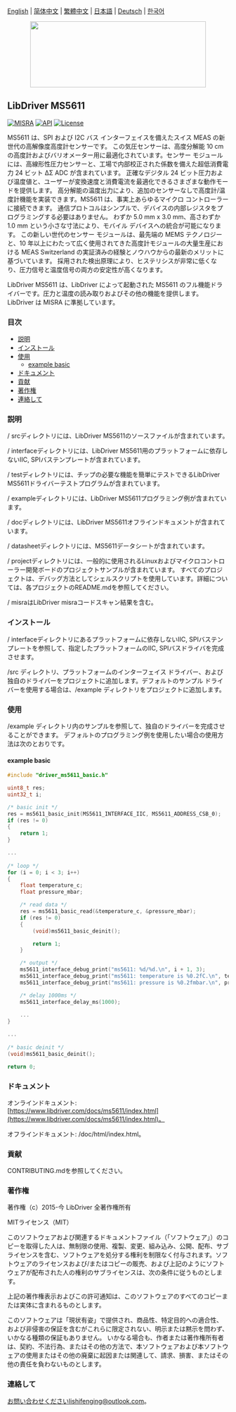 [English](/README.md) | [ 简体中文](/README_zh-Hans.md) | [繁體中文](/README_zh-Hant.md) | [日本語](/README_ja.md) | [Deutsch](/README_de.md) | [한국어](/README_ko.md)

<div align=center>
<img src="/doc/image/logo.svg" width="400" height="150"/>
</div>

## LibDriver MS5611

[![MISRA](https://img.shields.io/badge/misra-compliant-brightgreen.svg)](/misra/README.md) [![API](https://img.shields.io/badge/api-reference-blue.svg)](https://www.libdriver.com/docs/ms5611/index.html) [![License](https://img.shields.io/badge/license-MIT-brightgreen.svg)](/LICENSE)

MS5611 は、SPI および I2C バス インターフェイスを備えたスイス MEAS の新世代の高解像度高度計センサーです。 この気圧センサーは、高度分解能 10 cm の高度計およびバリオメーター用に最適化されています。センサー モジュールには、高線形性圧力センサーと、工場で内部校正された係数を備えた超低消費電力 24 ビット ΔΣ ADC が含まれています。 正確なデジタル 24 ビット圧力および温度値と、ユーザーが変換速度と消費電流を最適化できるさまざまな動作モードを提供します。 高分解能の温度出力により、追加のセンサーなしで高度計/温度計機能を実装できます。MS5611 は、事実上あらゆるマイクロ コントローラーに接続できます。 通信プロトコルはシンプルで、デバイスの内部レジスタをプログラミングする必要はありません。 わずか 5.0 mm x 3.0 mm、高さわずか 1.0 mm という小さな寸法により、モバイル デバイスへの統合が可能になります。 この新しい世代のセンサー モジュールは、最先端の MEMS テクノロジーと、10 年以上にわたって広く使用されてきた高度計モジュールの大量生産における MEAS Switzerland の実証済みの経験とノウハウからの最新のメリットに基づいています。 採用された検出原理により、ヒステリシスが非常に低くなり、圧力信号と温度信号の両方の安定性が高くなります。

LibDriver MS5611 は、LibDriver によって起動された MS5611 のフル機能ドライバーです。圧力と温度の読み取りおよびその他の機能を提供します。 LibDriver は MISRA に準拠しています。

### 目次

  - [説明](#説明)
  - [インストール](#インストール)
  - [使用](#使用)
    - [example basic](#example-basic)
  - [ドキュメント](#ドキュメント)
  - [貢献](#貢献)
  - [著作権](#著作権)
  - [連絡して](#連絡して)

### 説明

/ srcディレクトリには、LibDriver MS5611のソースファイルが含まれています。

/ interfaceディレクトリには、LibDriver MS5611用のプラットフォームに依存しないIIC, SPIバステンプレートが含まれています。

/ testディレクトリには、チップの必要な機能を簡単にテストできるLibDriver MS5611ドライバーテストプログラムが含まれています。

/ exampleディレクトリには、LibDriver MS5611プログラミング例が含まれています。

/ docディレクトリには、LibDriver MS5611オフラインドキュメントが含まれています。

/ datasheetディレクトリには、MS5611データシートが含まれています。

/ projectディレクトリには、一般的に使用されるLinuxおよびマイクロコントローラー開発ボードのプロジェクトサンプルが含まれています。 すべてのプロジェクトは、デバッグ方法としてシェルスクリプトを使用しています。詳細については、各プロジェクトのREADME.mdを参照してください。

/ misraはLibDriver misraコードスキャン結果を含む。

### インストール

/ interfaceディレクトリにあるプラットフォームに依存しないIIC, SPIバステンプレートを参照して、指定したプラットフォームのIIC, SPIバスドライバを完成させます。

/src ディレクトリ、プラットフォームのインターフェイス ドライバー、および独自のドライバーをプロジェクトに追加します。デフォルトのサンプル ドライバーを使用する場合は、/example ディレクトリをプロジェクトに追加します。

### 使用

/example ディレクトリ内のサンプルを参照して、独自のドライバーを完成させることができます。 デフォルトのプログラミング例を使用したい場合の使用方法は次のとおりです。

#### example basic

```C
#include "driver_ms5611_basic.h"

uint8_t res;
uint32_t i;

/* basic init */
res = ms5611_basic_init(MS5611_INTERFACE_IIC, MS5611_ADDRESS_CSB_0);
if (res != 0)
{
    return 1;
}

...
    
/* loop */
for (i = 0; i < 3; i++)
{
    float temperature_c;
    float pressure_mbar;

    /* read data */
    res = ms5611_basic_read(&temperature_c, &pressure_mbar);
    if (res != 0)
    {
        (void)ms5611_basic_deinit();

        return 1;
    }

    /* output */
    ms5611_interface_debug_print("ms5611: %d/%d.\n", i + 1, 3);
    ms5611_interface_debug_print("ms5611: temperature is %0.2fC.\n", temperature_c);
    ms5611_interface_debug_print("ms5611: pressure is %0.2fmbar.\n", pressure_mbar);

    /* delay 1000ms */
    ms5611_interface_delay_ms(1000);
    
    ...
}

...
    
/* basic deinit */
(void)ms5611_basic_deinit();

return 0;
```

### ドキュメント

オンラインドキュメント: [https://www.libdriver.com/docs/ms5611/index.html](https://www.libdriver.com/docs/ms5611/index.html)。

オフラインドキュメント: /doc/html/index.html。

### 貢献

CONTRIBUTING.mdを参照してください。

### 著作権

著作権（c）2015-今 LibDriver 全著作権所有

MITライセンス（MIT）

このソフトウェアおよび関連するドキュメントファイル（「ソフトウェア」）のコピーを取得した人は、無制限の使用、複製、変更、組み込み、公開、配布、サブライセンスを含む、ソフトウェアを処分する権利を制限なく付与されます。ソフトウェアのライセンスおよび/またはコピーの販売、および上記のようにソフトウェアが配布された人の権利のサブライセンスは、次の条件に従うものとします。

上記の著作権表示およびこの許可通知は、このソフトウェアのすべてのコピーまたは実体に含まれるものとします。

このソフトウェアは「現状有姿」で提供され、商品性、特定目的への適合性、および非侵害の保証を含むがこれらに限定されない、明示または黙示を問わず、いかなる種類の保証もありません。 いかなる場合も、作者または著作権所有者は、契約、不法行為、またはその他の方法で、本ソフトウェアおよび本ソフトウェアの使用またはその他の廃棄に起因または関連して、請求、損害、またはその他の責任を負わないものとします。

### 連絡して

お問い合わせくださいlishifenging@outlook.com。